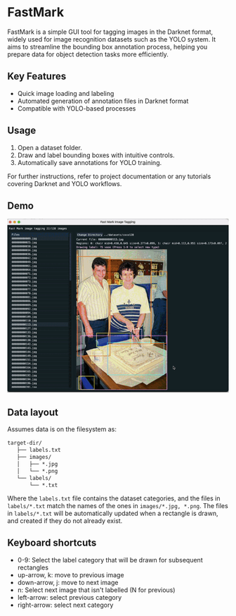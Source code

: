 # FastMark

FastMark is a simple GUI tool for tagging images in the Darknet format, widely used for image recognition datasets such as the YOLO system. It aims to streamline the bounding box annotation process, helping you prepare data for object detection tasks more efficiently.


## Key Features
- Quick image loading and labeling
- Automated generation of annotation files in Darknet format
- Compatible with YOLO-based processes

## Usage
1. Open a dataset folder.
2. Draw and label bounding boxes with intuitive controls.
3. Automatically save annotations for YOLO training.

For further instructions, refer to project documentation or any tutorials covering Darknet and YOLO workflows.

## Demo
![FastMark in action](./docs/example.gif)

## Data layout
Assumes data is on the filesystem as:

```plaintext
target-dir/
   ├── labels.txt
   ├── images/
   │   ├── *.jpg
   │   └── *.png
   └── labels/
       └── *.txt
```

Where the `labels.txt` file contains the dataset categories, and the files in `labels/*.txt` match the names of the ones in `images/*.jpg, *.png`. The files in `labels/*.txt` will be automatically updated when a rectangle is drawn, and created if they do not already exist.

## Keyboard shortcuts
* 0-9: Select the label category that will be drawn for subsequent rectangles
* up-arrow, k: move to previous image
* down-arrow, j: move to next image
* n: Select next image that isn't labelled (N for previous)
* left-arrow: select previous category
* right-arrow: select next category
